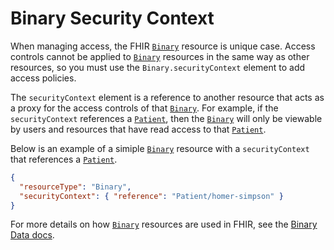 # Binary Security Context

When managing access, the FHIR [`Binary`](/docs/api/fhir/resources/binary) resource is unique case. Access controls cannot be applied to [`Binary`](/docs/api/fhir/resources/binary) resources in the same way as other resources, so you must use the `Binary.securityContext` element to add access policies.

The `securityContext` element is a reference to another resource that acts as a proxy for the access controls of that [`Binary`](/docs/api/fhir/resources/binary). For example, if the `securityContext` references a [`Patient`](/docs/api/fhir/resources/patient), then the [`Binary`](/docs/api/fhir/resources/binary) will only be viewable by users and resources that have read access to that [`Patient`](/docs/api/fhir/resources/patient).

Below is an example of a simiple [`Binary`](/docs/api/fhir/resources/binary) resource with a `securityContext` that references a [`Patient`](/docs/api/fhir/resources/patient).

```json
{
  "resourceType": "Binary",
  "securityContext": { "reference": "Patient/homer-simpson" }
}
```

For more details on how [`Binary`](/docs/api/fhir/resources/binary) resources are used in FHIR, see the [Binary Data docs](/docs/fhir-datastore/binary-data).
